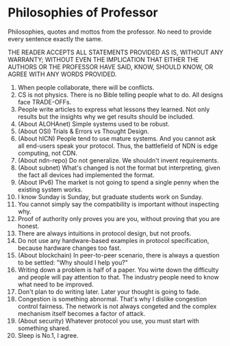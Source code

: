 # Philosophies of Professor

Philosophies, quotes and mottos from the professor.
No need to provide every sentence exactly the same.


THE READER ACCEPTS ALL STATEMENTS PROVIDED AS IS, WITHOUT ANY WARRANTY; WITHOUT
 EVEN THE IMPLICATION THAT EITHER THE AUTHORS OR THE PROFESSOR HAVE SAID, KNOW,
 SHOULD KNOW, OR AGREE WITH ANY WORDS PROVIDED.


1. When people collaborate, there will be conflicts.
1. CS is not physics. There is no Bible telling people what to do. All designs face TRADE-OFFs.
1. People write articles to express what lessons they learned. Not only results but the insights why we get results should be included.
1. (About ALOHAnet) Simple systems used to be robust.
1. (About OSI) Trials & Errors vs Thought Design.
1. (About hICN) People tend to use mature systems. And you cannot ask all end-users speak your protocol. Thus, the battlefield of NDN is edge computing, not CDN.
1. (About ndn-repo) Do not generalize. We shouldn't invent requirements.
1. (About subnet) What's changed is not the format but interpreting, given the fact all devices had implemented the format.
1. (About IPv6) The market is not going to spend a single penny when the existing system works.
1. I know Sunday is Sunday, but graduate students work on Sunday.
1. You cannot simply say the compatibility is important without inspecting why.
1. Proof of authority only proves you are you, without proving that you are honest.
1. There are always intuitions in protocol design, but not proofs.
1. Do not use any hardware-based examples in protocol specification, because hardware changes too fast.
1. (About blockchain) In peer-to-peer scenario, there is always a question to be settled: "Why should I help you?"
1. Writing down a problem is half of a paper. You wirte down the difficulty and people will pay attention to that. The industry people need to know what need to be improved.
1. Don't plan to do writing later. Later your thought is going to fade.
1. Congestion is something abnormal. That's why I dislike congestion control fairness. The network is not always congeted and the complex mechanism itself becomes a factor of attack.
1. (About security) Whatever protocol you use, you must start with something shared.
1. Sleep is No.1, I agree.